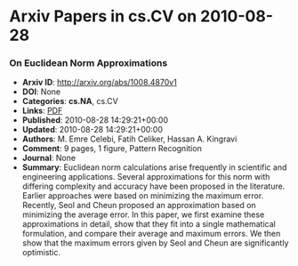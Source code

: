 # Arxiv Papers in cs.CV on 2010-08-28
### On Euclidean Norm Approximations
- **Arxiv ID**: http://arxiv.org/abs/1008.4870v1
- **DOI**: None
- **Categories**: **cs.NA**, cs.CV
- **Links**: [PDF](http://arxiv.org/pdf/1008.4870v1)
- **Published**: 2010-08-28 14:29:21+00:00
- **Updated**: 2010-08-28 14:29:21+00:00
- **Authors**: M. Emre Celebi, Fatih Celiker, Hassan A. Kingravi
- **Comment**: 9 pages, 1 figure, Pattern Recognition
- **Journal**: None
- **Summary**: Euclidean norm calculations arise frequently in scientific and engineering applications. Several approximations for this norm with differing complexity and accuracy have been proposed in the literature. Earlier approaches were based on minimizing the maximum error. Recently, Seol and Cheun proposed an approximation based on minimizing the average error. In this paper, we first examine these approximations in detail, show that they fit into a single mathematical formulation, and compare their average and maximum errors. We then show that the maximum errors given by Seol and Cheun are significantly optimistic.



